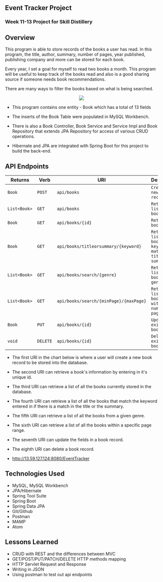 ## Event Tracker Project

### Week 11-13 Project for Skill Distillery

## Overview

This program is able to store records of the books a user has read. In this program, the title, author, summary, number of pages, year published, publishing company and more can be stored for each book.

Every year, I set a goal for myself to read two books a month. This program will be useful to keep track of the books read and also is a good sharing source if someone needs book recommendations.

There are many ways to filter the books based on what is being searched.


<p align="center"> <img src="https://i.imgur.com/jBxn2Gi.png"> </p>

- This program contains one entity - Book which has a total of 13 fields

- The inserts of the Book Table were populated in MySQL Workbench.

- There is also a Book Controller, Book Service and Service Impl and Book Repository that extends JPA Repository for access of various CRUD operations.

- Hibernate and JPA are integrated with Spring Boot for this project to build the back-end.

## API Endpoints

| Returns     | Verb           | URI           | Description    |
|-------------|----------------|---------------|----------------|
| `Book`        | `POST`           | `api/books`     | `Creates a new book record` |
| `List<Book>`      | `GET`           | `api/books`          | `Retrieve list of books` |
| `Book`      | `GET`            | `api/books/{id}`          | `Retrieves a book by id` |
| `Book`       | `GET`           | `api/books/titleorsummary/{keyword}` | `Retrieves a list of book by keyword match in title or summary` |
| `List<Book>` | `GET`           | `api/books/search/{genre}` | `Retrieve list of books by genre` |
| `List<Book>`  | `GET`          | `api/books/search/{minPage}/{maxPage}` | `Retrieve list of books within number of pages range` |
| `Book`        | `PUT`          | `api/books/{id}`   | `Updates an existing book by id` |
| `void`       | `DELETE`        | `api/books/{id}`   | `Deletes an existing book by id` |


- The first URI in the chart below is where a user will create a new book record to be stored into the database.
- The second URI can retrieve a book's information by entering in it's unique id.
- The third URI can retrieve a list of all the books currently stored in the database.
- The fourth URI can retrieve a list of all the books that match the keyword entered in if there is a match in the title or the summary.
- The fifth URI can retrieve a list of all the books from a given genre.
- The sixth URI can retrieve a list of all the books within a specific page range.
- The seventh URI can update the fields in a book record.
- The eighth URI can delete a book record.

- http://13.59.127.124:8080/EventTracker

## Technologies Used
* MySQL, MySQL Workbench
* JPA/Hibernate
* Spring Tool Suite
* Spring Boot
* Spring Data JPA
* Git/Github
* Postman
* MAMP
* Atom

## Lessons Learned
- CRUD with REST and the differences between MVC
- GET/POST/PUT/PATCH/DELETE HTTP methods mapping
- HTTP Servlet Request and Response
- Writing in JSON
- Using postman to test out api endpoints
